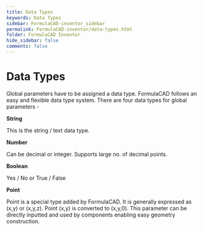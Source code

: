 ```yaml
---
title: Data Types
keywords: Data Types
sidebar: FormulaCAD-inventor_sidebar
permalink: FormulaCAD-inventor/data-types.html
folder: FormulaCAD Inventor
hide_sidebar: false
comments: false
---
```

# Data Types



Global parameters have to be assigned a data type. FormulaCAD follows an easy and flexible data type system. There are four data types for global parameters -

**String**

This is the string / text data type.


**Number**

Can be decimal or integer. Supports large no. of decimal points.


**Boolean**

Yes / No or True / False


**Point**

Point is a special type added by FormulaCAD. It is generally expressed as (x,y) or (x,y,z). Point (x,y) is converted to (x,y,0). This parameter can be directly inputted and used by components enabling easy geometry construction.
